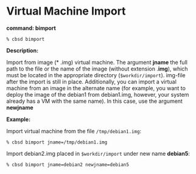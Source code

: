 # Virtual Machine Import

**command: bimport**

```
% cbsd bimport
```

**Description:**

Import from image (* .img) virtual machine. The argument **jname** the full path to the file or the name of the image (without extension .**img**), which must be located in the appropriate directory (`$workdir/import`). img-file after the import is still in place. Additionally, you can import a virtual machine from an image in the alternate name (for example, you want to deploy the image of the debian1 from debian1.img, however, your system already has a VM with the same name). In this case, use the argument **newjname**

**Example:**

Import virtual machine from the file `/tmp/debian1.img`:

```
% cbsd bimport jname=/tmp/debian1.img
```

Import debian2.img placed in `$workdir/import` under new name **debian5**:

```
% cbsd bimport jname=debian2 newjname=debian5
```

